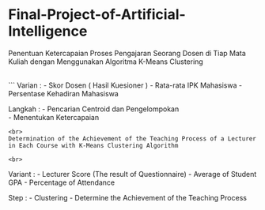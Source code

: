 # Final-Project-of-Artificial-Intelligence
Penentuan Ketercapaian Proses Pengajaran Seorang Dosen di Tiap Mata Kuliah dengan Menggunakan Algoritma K-Means Clustering


<br>
```
Varian      :    - Skor Dosen ( Hasil Kuesioner )
                 - Rata-rata IPK Mahasiswa
                 - Persentase Kehadiran Mahasiswa 

Langkah     :    - Pencarian Centroid dan Pengelompokan  
                 - Menentukan Ketercapaian
                 
```
<br>
Determination of the Achievement of the Teaching Process of a Lecturer in Each Course with K-Means Clustering Algorithm 

<br>
```
Variant      :    - Lecturer Score (The result of Questionnaire)
                  - Average of Student GPA 
                  - Percentage of Attendance

Step         :    - Clustering
                  - Determine the Achievement of the Teaching Process      
                 
```                 
